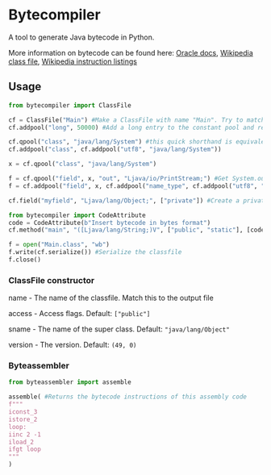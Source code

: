 # Bytecompiler

A tool to generate Java bytecode in Python.

More information on bytecode can be found here: [Oracle docs](https://docs.oracle.com/javase/specs/jvms/se8/html/jvms-4.html), [Wikipedia class file](https://en.wikipedia.org/wiki/Java_class_file), [Wikipedia instruction listings](https://en.wikipedia.org/wiki/Java_bytecode_instruction_listings)

## Usage

```python
from bytecompiler import ClassFile

cf = ClassFile("Main") #Make a ClassFile with name "Main". Try to match the file name. (i.e. Main.class)
cf.addpool("long", 50000) #Add a long entry to the constant pool and return the index

cf.qpool("class", "java/lang/System") #this quick shorthand is equivalent to
cf.addpool("class", cf.addpool("utf8", "java/lang/System"))

x = cf.qpool("class", "java/lang/System")

f = cf.qpool("field", x, "out", "Ljava/io/PrintStream;") #Get System.out, again shorthand to
f = cf.addpool("field", x, cf.addpool("name_type", cf.addpool("utf8", "out"), cf.addpool("utf8", "Ljava/io/PrintStream;")))

cf.field("myfield", "Ljava/lang/Object;", ["private"]) #Create a private field called "myfield" of type java/lang/Object

from bytecompiler import CodeAttribute
code = CodeAttribute(b"Insert bytecode in bytes format")
cf.method("main", "([Ljava/lang/String;)V", ["public", "static"], [code]) #Typical main method

f = open("Main.class", "wb")
f.write(cf.serialize()) #Serialize the classfile
f.close()
```

### ClassFile constructor
name - The name of the classfile. Match this to the output file

access - Access flags. Default: ```["public"]```

sname - The name of the super class. Default: ```"java/lang/Object"```

version - The version. Default: ```(49, 0)```

### Byteassembler
```python
from byteassembler import assemble

assemble( #Returns the bytecode instructions of this assembly code
f"""
iconst_3
istore_2
loop:
iinc 2 -1
iload_2
ifgt loop
"""
)
```
